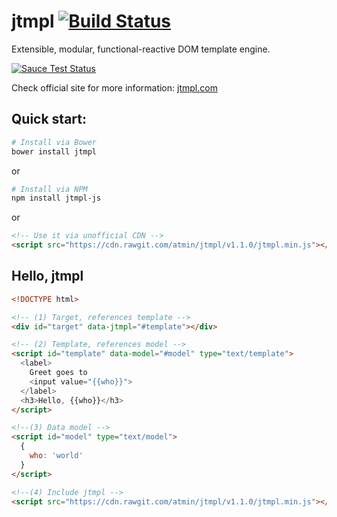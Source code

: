 # jtmpl [![Build Status](https://travis-ci.org/atmin/jtmpl.svg?branch=master)](https://travis-ci.org/atmin/jtmpl)

Extensible, modular, functional-reactive DOM template engine.

[![Sauce Test Status](https://saucelabs.com/browser-matrix/atmin.svg)](https://saucelabs.com/u/atmin)

Check official site for more information: [jtmpl.com](http://jtmpl.com)

## Quick start:

```bash
# Install via Bower
bower install jtmpl
```

or

```bash
# Install via NPM
npm install jtmpl-js
```

or

```html
<!-- Use it via unofficial CDN -->
<script src="https://cdn.rawgit.com/atmin/jtmpl/v1.1.0/jtmpl.min.js"></script>
```

## Hello, jtmpl

```html
<!DOCTYPE html>

<!-- (1) Target, references template -->
<div id="target" data-jtmpl="#template"></div>

<!-- (2) Template, references model -->
<script id="template" data-model="#model" type="text/template">
  <label>
    Greet goes to
    <input value="{{who}}">
  </label>
  <h3>Hello, {{who}}</h3>
</script>

<!--(3) Data model -->
<script id="model" type="text/model">
  {
    who: 'world'
  }
</script>

<!--(4) Include jtmpl -->
<script src="https://cdn.rawgit.com/atmin/jtmpl/v1.1.0/jtmpl.min.js"></script>
```
